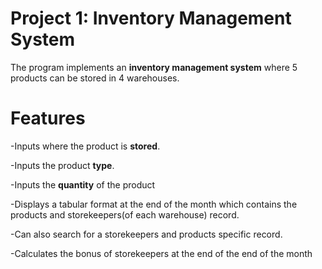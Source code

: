 # Project 1: Inventory Management System
The program implements an **inventory management system** where 5 products can be stored in 4 warehouses.

# Features

 -Inputs where the product is **stored**.
 
 -Inputs the product **type**.
 
 -Inputs the **quantity** of the product

-Displays a tabular format at the end of the month which contains the products and storekeepers(of each warehouse) record.

-Can also search for a storekeepers and products specific record.

-Calculates the bonus of storekeepers at the end of the end of the month
